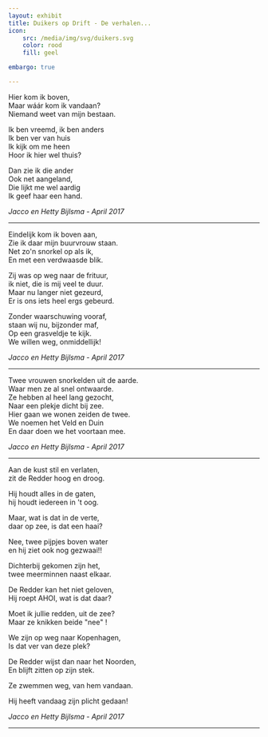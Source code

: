 ```yaml
---
layout: exhibit
title: Duikers op Drift - De verhalen...
icon: 
    src: /media/img/svg/duikers.svg
    color: rood
    fill: geel

embargo: true

---
```



Hier kom ik boven,  
Maar wáár kom ik vandaan?  
Niemand weet van mijn bestaan.  

Ik ben vreemd, ik ben anders  
Ik ben ver van huis  
Ik kijk om me heen  
Hoor ik hier wel thuis?  

Dan zie ik die ander  
Ook net aangeland,  
Die lijkt me wel aardig  
Ik geef haar een hand.  

*Jacco en Hetty Bijlsma - April 2017*

___

Eindelijk kom ik boven aan,  
Zie ik daar mijn buurvrouw staan.  
Net zo'n snorkel op als ik,  
En met een verdwaasde blik.  

Zij was op weg naar de frituur,   
ik niet, die is mij veel te duur.  
Maar nu langer niet gezeurd,  
Er is ons iets heel ergs gebeurd.  

Zonder waarschuwing vooraf,  
staan wij nu, bijzonder maf,  
Op een grasveldje te kijk.  
We willen weg, onmiddellijk!  

*Jacco en Hetty Bijlsma - April 2017*

___

Twee vrouwen snorkelden uit de aarde.  
Waar men ze al snel ontwaarde.  
Ze hebben al heel lang gezocht,  
Naar een plekje dicht bij zee.  
Hier gaan we wonen zeiden de twee.  
We noemen het Veld en Duin  
En daar doen we het voortaan mee.  

*Jacco en Hetty Bijlsma - April 2017*

___

Aan de kust stil en verlaten,  
zit de Redder hoog en droog.  

Hij houdt alles in de gaten,  
hij houdt iedereen in 't oog.  

Maar, wat is dat in de verte,  
daar op zee, is dat een haai?  

Nee, twee pijpjes boven water  
en hij ziet ook nog gezwaai!!  

Dichterbij gekomen zijn het,  
twee meerminnen naast elkaar.  

De Redder kan het niet geloven,  
Hij roept AHOI, wat is dat daar?  

Moet ik jullie redden, uit de zee?  
Maar ze knikken beide  "nee" !  

We zijn op weg naar Kopenhagen,  
Is dat ver van deze plek?  

De Redder wijst dan naar het Noorden,  
En blijft zitten op zijn stek.  

Ze zwemmen weg, van hem vandaan.  

Hij heeft vandaag zijn plicht gedaan!  


*Jacco en Hetty Bijlsma - April 2017*

___

